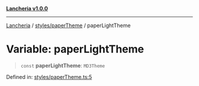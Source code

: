 [**Lancheria v1.0.0**](../../../README.md)

***

[Lancheria](../../../README.md) / [styles/paperTheme](../README.md) / paperLightTheme

# Variable: paperLightTheme

> `const` **paperLightTheme**: `MD3Theme`

Defined in: [styles/paperTheme.ts:5](https://github.com/eudavidreis-odev/lancheria/blob/documentacao_inicial/styles/paperTheme.ts#L5)
